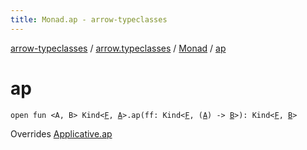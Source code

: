 ```yaml
---
title: Monad.ap - arrow-typeclasses
---
```


[arrow-typeclasses](../../index.html) / [arrow.typeclasses](../index.html) / [Monad](index.html) / [ap](./ap.html)

# ap

`open fun <A, B> Kind<`[`F`](index.html#F)`, `[`A`](ap.html#A)`>.ap(ff: Kind<`[`F`](index.html#F)`, (`[`A`](ap.html#A)`) -> `[`B`](ap.html#B)`>): Kind<`[`F`](index.html#F)`, `[`B`](ap.html#B)`>`

Overrides [Applicative.ap](../-applicative/ap.html)

